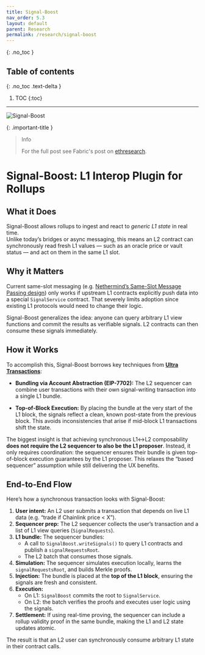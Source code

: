 ```yaml
---
title: Signal-Boost
nav_order: 5.3
layout: default
parent: Research
permalink: /research/signal-boost
---
```

{: .no_toc }

## Table of contents
{: .no_toc .text-delta }

1. TOC
{:toc}

---

![Signal-Boost](/website/assets/images/signal-boost.png)

{: .important-title }
> Info
>
> For the full post see Fabric's post on [ethresearch](https://ethresear.ch/t/signal-boost-l1-interop-plugin-for-rollups/22354/1).

# Signal-Boost: L1 Interop Plugin for Rollups

## What it Does
Signal-Boost allows rollups to ingest and react to *generic L1 state* in real time.  
Unlike today’s bridges or async messaging, this means an L2 contract can synchronously read fresh L1 values — such as an oracle price or vault status — and act on them in the same L1 slot.  

## Why it Matters
Current same-slot messaging (e.g. [Nethermind’s Same-Slot Message Passing design](https://ethresear.ch/t/same-slot-l1-l2-message-passing/21186)) only works if upstream L1 contracts explicitly push data into a special `SignalService` contract. That severely limits adoption since existing L1 protocols would need to change their logic.  

Signal-Boost generalizes the idea: anyone can query arbitrary L1 view functions and commit the results as verifiable signals. L2 contracts can then consume these signals immediately.

## How it Works
To accomplish this, Signal-Boost borrows key techniques from [**Ultra Transactions**](https://ethresear.ch/t/ultra-tx-programmable-blocks-one-transaction-is-all-you-need-for-a-unified-and-extendable-ethereum/21673):

- **Bundling via Account Abstraction (EIP-7702):** The L2 sequencer can combine user transactions with their own signal-writing transaction into a single L1 bundle.

- **Top-of-Block Execution:** By placing the bundle at the very start of the L1 block, the signals reflect a clean, known post-state from the previous block. This avoids inconsistencies that arise if mid-block L1 transactions shift the state.

The biggest insight is that achieving synchronous L1↔L2 composability **does not require the L2 sequencer to also be the L1 proposer**. Instead, it only requires coordination: the sequencer ensures their bundle is given top-of-block execution guarantees by the L1 proposer. This relaxes the “based sequencer” assumption while still delivering the UX benefits.

## End-to-End Flow
Here’s how a synchronous transaction looks with Signal-Boost:

1. **User intent:** An L2 user submits a transaction that depends on live L1 data (e.g. “trade if Chainlink price < X”).  
2. **Sequencer prep:** The L2 sequencer collects the user’s transaction and a list of L1 view queries (`SignalRequests`).  
3. **L1 bundle:** The sequencer bundles:
   - A call to `SignalBoost.writeSignals()` to query L1 contracts and publish a `signalRequestsRoot`.  
   - The L2 batch that consumes those signals.  
4. **Simulation:** The sequencer simulates execution locally, learns the `signalRequestsRoot`, and builds Merkle proofs.  
5. **Injection:** The bundle is placed at the **top of the L1 block**, ensuring the signals are fresh and consistent.  
6. **Execution:**  
   - On L1: `SignalBoost` commits the root to `SignalService`.  
   - On L2: the batch verifies the proofs and executes user logic using the signals.  
7. **Settlement:** If using real-time proving, the sequencer can include a rollup validity proof in the same bundle, making the L1 and L2 state updates atomic.

The result is that an L2 user can synchronously consume arbitrary L1 state in their contract calls.
